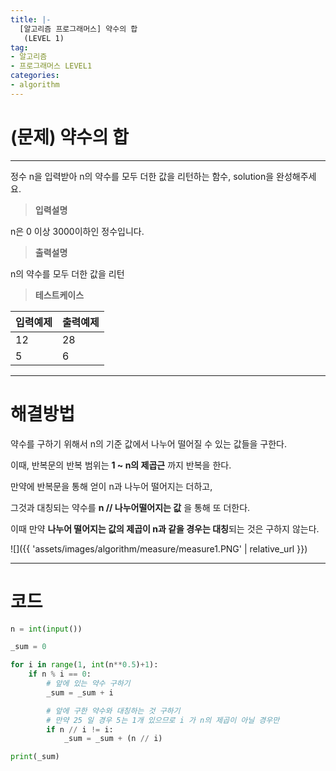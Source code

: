 ```yaml
---
title: |-
  [알고리즘 프로그래머스] 약수의 합
   (LEVEL 1)
tag:
- 알고리즘
- 프로그래머스 LEVEL1
categories:
- algorithm
---
```


# (문제) 약수의 합
---

정수 n을 입력받아 n의 약수를 모두 더한 값을 리턴하는 함수, solution을 완성해주세요.

> **입력설명**

n은 0 이상 3000이하인 정수입니다.

> **출력설명**

n의 약수를 모두 더한 값을 리턴

> **테스트케이스**
 

| 입력예제 | 출력예제 |
| -------- | -------- | 
| 12 | 28 | 
| 5 | 6 | 

---
# 해결방법

약수를 구하기 위해서 n의 기준 값에서 나누어 떨어질 수 있는 값들을 구한다.

이때, 반복문의 반복 범위는 **1 ~ n의 제곱근** 까지 반복을 한다.

만약에 반복문을 통해 얻이 n과 나누어 떨어지는 더하고,

그것과 대칭되는 약수를 **n // 나누어떨어지는 값** 을 통해 또 더한다.

이때 만약 **나누어 떨어지는 값의 제곱이 n과 같을 경우는 대칭**되는 것은 구하지 않는다.


![]({{ 'assets/images/algorithm/measure/measure1.PNG' | relative_url }})<br>

---
# 코드
```python
n = int(input())

_sum = 0

for i in range(1, int(n**0.5)+1):
    if n % i == 0:
        # 앞에 있는 약수 구하기
        _sum = _sum + i

        # 앞에 구한 약수와 대칭하는 것 구하기
        # 만약 25 일 경우 5는 1개 있으므로 i 가 n의 제곱이 아닐 경우만
        if n // i != i:
            _sum = _sum + (n // i)

print(_sum)
```
